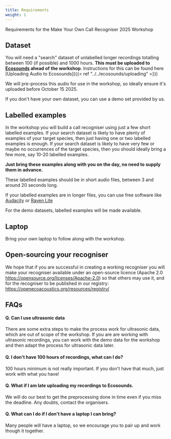 ```yaml
---
title: Requirements
weight: 1
---
```


Requirements for the Make Your Own Call Recogniser 2025 Workshop

## Dataset

You will need a "search" dataset of unlabelled longer recordings totalling between 100 (if possible) 
and 1000 hours. **This must be uploaded to [Ecosounds](https://www.ecosounds.org) 
ahead of the workshop**. Instructions for this can be found here 
[Uploading Audio to Ecosounds]({{< ref "../../ecosounds/uploading" >}})

We will pre-process this audio for use in the workshop, so ideally ensure it's uploaded 
before October 15 2025.

If you don't have your own dataset, you can use a demo set provided by us. 

## Labelled examples

In the workshop you will build a call recogniser using just a few short labelled 
examples. If your search dataset is likely to have plenty of examples of your target 
species, then just having one or two labelled examples is enough. If your search 
dataset is likely to have very few or maybe no occurrences of the target species, 
then you should ideally bring a few more, say 10-20 labelled examples.

**Just bring these examples along with you on the day, no need to supply them in advance.**

These labelled examples should be in short audio files, between 3 and around 20 seconds long. 

If your labelled examples are in longer files, you can use free software 
like [Audacity](https://www.audacityteam.org/) 
or [Raven Lite](https://www.ravensoundsoftware.com/software/raven-lite/)

For the demo datasets, labelled examples will be made available.

## Laptop

Bring your own laptop to follow along with the workshop. 

## Open-sourcing your recogniser

We hope that if you are successful in creating a working recogniser you will make 
your recogniser available under an open-source licence (Apache 2.0 
https://opensource.org/licenses/Apache-2.0) so that others may use it, and for the 
recogniser to be published in our registry: https://openecoacoustics.org/resources/registry/


## FAQs

#### Q. Can I use ultrasonic data 
There are some extra steps to make the process work for ultrasonic data, 
which are out of scope of the workshop. If you are are working with ultrasonic 
recordings, you can work with the demo data for the workshop and then adapt the 
process for ultrasonic data later.

#### Q. I don't have 100 hours of recordings, what can I do?
100 hours minimum is not really important. If you don't have that much, 
just work with what you have!

#### Q. What if I am late uploading my recordings to Ecosounds. 
We will do our best to get the preprocessing done in time even if you miss
the deadline. Any doubts, contact the organisers. 

#### Q. What can I do if I don't have a laptop I can bring?
Many people will have a laptop, so we encourage you to pair up and work though
it together. 

